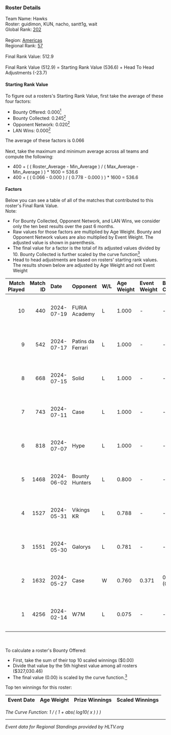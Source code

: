 ### Roster Details<br />
Team Name: Hawks<br />
Roster: guidimon, KUN, nacho, santt1g, wait<br />
Global Rank: [202](../standings_global.md)<br />
<br />
Region: [Americas]( ../standings_americas.md)<br />
Regional Rank: [57]( ../standings_americas.md)<br />
<br />
Final Rank Value:  512.9<br />
<br />
Final Rank Value (512.9) = Starting Rank Value (536.6) + Head To Head Adjustments (-23.7)<br />

#### Starting Rank Value<br />
To figure out a rosters's Starting Rank Value, first take the average of these four factors:<br />
- Bounty Offered: 0.000[<sup>1</sup>](#table2)
- Bounty Collected: 0.245[<sup>2</sup>](#table1)
- Opponent Network: 0.020[<sup>2</sup>](#table1)
- LAN Wins: 0.000[<sup>2</sup>](#table1)

The average of these factors is 0.066<br />
<br />
Next, take the maximum and minimum average across all teams and compute the following:<br />
- 400 + ( ( Roster_Average - Min_Average ) / ( Max_Average - Min_Average ) ) * 1600 = 536.6
- 400 + ( ( 0.066 - 0.000 ) / ( 0.778 - 0.000 ) ) * 1600 = 536.6


#### Factors<br />
Below you can see a table of all of the matches that contributed to this roster's Final Rank Value.<br />
Note:<br />

- For Bounty Collected, Opponent Network, and LAN Wins, we consider only the ten best results over the past 6 months.
- Raw values for those factors are multiplied by Age Weight. Bounty and Opponent Network values are also multiplied by Event Weight. The adjusted value is shown in parenthesis.
- The final value for a factor is the total of its adjusted values divided by 10. Bounty Collected is further scaled by the curve function[<sup>3</sup>](#curveFunction)
- Head to head adjustments are based on rosters' starting rank values. The results shown below are adjusted by Age Weight and not Event Weight
<span id="table1"></span><br />


| Match Played | Match ID | Date       | Opponent          | W/L | Age Weight | Event Weight | Bounty Collected | Opponent Network | LAN Wins  | H2H Adj. | Roster                               |
| -: | -: | :- | :- | :- | :- | :- | :- | :- | :- | -: | :- |
|           10 |      440 | 2024-07-19 | FURIA Academy     | L   | 1.000      | -            | -                | -                | -         |   -15.48 | guidimon, KUN, nacho, santt1g, wait  |
|            9 |      542 | 2024-07-17 | Patins da Ferrari | L   | 1.000      | -            | -                | -                | -         |    -5.98 | guidimon, KUN, nacho, santt1g, wait  |
|            8 |      668 | 2024-07-15 | Solid             | L   | 1.000      | -            | -                | -                | -         |    -4.51 | guidimon, KUN, nacho, santt1g, wait  |
|            7 |      743 | 2024-07-11 | Case              | L   | 1.000      | -            | -                | -                | -         |    -4.34 | guidimon, KUN, nacho, santt1g, wait  |
|            6 |      818 | 2024-07-07 | Hype              | L   | 1.000      | -            | -                | -                | -         |    -3.27 | F4QQ, guidimon, KUN, santt1g, wait   |
|            5 |     1468 | 2024-06-02 | Bounty Hunters    | L   | 0.800      | -            | -                | -                | -         |    -3.58 | ABM, christo, guidimon, KUN, santt1g |
|            4 |     1527 | 2024-05-31 | Vikings KR        | L   | 0.788      | -            | -                | -                | -         |    -4.69 | ABM, christo, guidimon, KUN, santt1g |
|            3 |     1551 | 2024-05-30 | Galorys           | L   | 0.781      | -            | -                | -                | -         |    -2.89 | ABM, christo, guidimon, KUN, santt1g |
|            2 |     1632 | 2024-05-27 | Case              | W   | 0.760      | 0.371        | 0.030 (0.008)    | 0.722 (0.203)    | 0 (0.000) |    21.34 | ABM, christo, guidimon, KUN, santt1g |
|            1 |     4256 | 2024-02-14 | W7M               | L   | 0.075      | -            | -                | -                | -         |    -0.32 | guidimon, KUN, nacho, nasher, PABLEK |

<br />
<span id="table2"></span><br />
To calculate a roster's Bounty Offered:<br />

- First, take the sum of their top 10 scaled winnings ($0.00)
- Divide that value by the 5th highest value among all rosters ($327,030.46)
- The final value (0.00) is scaled by the curve function.[<sup>3</sup>](#curveFunction)

Top ten winnings for this roster:<br />

| Event Date | Age Weight | Prize Winnings | Scaled Winnings |
| :- | -: | :- | :- |


<span id="curveFunction"></span>_The Curve Function: 1 / ( 1 + abs( log10( x ) ) )_<br />

---
_Event data for Regional Standings provided by HLTV.org_<br />
